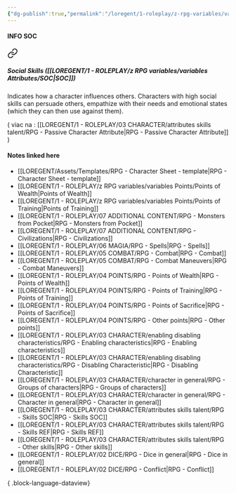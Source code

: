 ```yaml
---
{"dg-publish":true,"permalink":"/loregent/1-roleplay/z-rpg-variables/variables-attributes/soc/"}
---
```


#### INFO SOC

<div class="transclusion internal-embed is-loaded"><a class="markdown-embed-link" href="/loregent/1-roleplay/03-character/attributes-skills-talent/rpg-passive-character-attribute/#social-skills-soc" aria-label="Open link"><svg xmlns="http://www.w3.org/2000/svg" width="24" height="24" viewBox="0 0 24 24" fill="none" stroke="currentColor" stroke-width="2" stroke-linecap="round" stroke-linejoin="round" class="svg-icon lucide-link"><path d="M10 13a5 5 0 0 0 7.54.54l3-3a5 5 0 0 0-7.07-7.07l-1.72 1.71"></path><path d="M14 11a5 5 0 0 0-7.54-.54l-3 3a5 5 0 0 0 7.07 7.07l1.71-1.71"></path></svg></a><div class="markdown-embed">



##### Social Skills ([[LOREGENT/1 - ROLEPLAY/z RPG variables/variables Attributes/SOC\|SOC]])

Indicates how a character influences others. Characters with high social skills can persuade others, empathize with their needs and emotional states (which they can then use against them).


</div></div>

( viac na : [[LOREGENT/1 - ROLEPLAY/03 CHARACTER/attributes skills talent/RPG - Passive Character Attribute\|RPG - Passive Character Attribute]] )
#### Notes linked here

- [[LOREGENT/Assets/Templates/RPG - Character Sheet - template\|RPG - Character Sheet - template]]
- [[LOREGENT/1 - ROLEPLAY/z RPG variables/variables Points/Points of Wealth\|Points of Wealth]]
- [[LOREGENT/1 - ROLEPLAY/z RPG variables/variables Points/Points of Training\|Points of Training]]
- [[LOREGENT/1 - ROLEPLAY/07 ADDITIONAL CONTENT/RPG - Monsters from Pocket\|RPG - Monsters from Pocket]]
- [[LOREGENT/1 - ROLEPLAY/07 ADDITIONAL CONTENT/RPG - Civilizations\|RPG - Civilizations]]
- [[LOREGENT/1 - ROLEPLAY/06 MAGIA/RPG - Spells\|RPG - Spells]]
- [[LOREGENT/1 - ROLEPLAY/05 COMBAT/RPG - Combat\|RPG - Combat]]
- [[LOREGENT/1 - ROLEPLAY/05 COMBAT/RPG - Combat Maneuvers\|RPG - Combat Maneuvers]]
- [[LOREGENT/1 - ROLEPLAY/04 POINTS/RPG - Points of Wealth\|RPG - Points of Wealth]]
- [[LOREGENT/1 - ROLEPLAY/04 POINTS/RPG - Points of Training\|RPG - Points of Training]]
- [[LOREGENT/1 - ROLEPLAY/04 POINTS/RPG - Points of Sacrifice\|RPG - Points of Sacrifice]]
- [[LOREGENT/1 - ROLEPLAY/04 POINTS/RPG - Other points\|RPG - Other points]]
- [[LOREGENT/1 - ROLEPLAY/03 CHARACTER/enabling disabling characteristics/RPG - Enabling characteristics\|RPG - Enabling characteristics]]
- [[LOREGENT/1 - ROLEPLAY/03 CHARACTER/enabling disabling characteristics/RPG - Disabling Characteristic\|RPG - Disabling Characteristic]]
- [[LOREGENT/1 - ROLEPLAY/03 CHARACTER/character in general/RPG - Groups of characters\|RPG - Groups of characters]]
- [[LOREGENT/1 - ROLEPLAY/03 CHARACTER/character in general/RPG - Character in general\|RPG - Character in general]]
- [[LOREGENT/1 - ROLEPLAY/03 CHARACTER/attributes skills talent/RPG - Skills SOC\|RPG - Skills SOC]]
- [[LOREGENT/1 - ROLEPLAY/03 CHARACTER/attributes skills talent/RPG - Skills REF\|RPG - Skills REF]]
- [[LOREGENT/1 - ROLEPLAY/03 CHARACTER/attributes skills talent/RPG - Other skills\|RPG - Other skills]]
- [[LOREGENT/1 - ROLEPLAY/02 DICE/RPG - Dice in general\|RPG - Dice in general]]
- [[LOREGENT/1 - ROLEPLAY/02 DICE/RPG - Conflict\|RPG - Conflict]]

{ .block-language-dataview}
